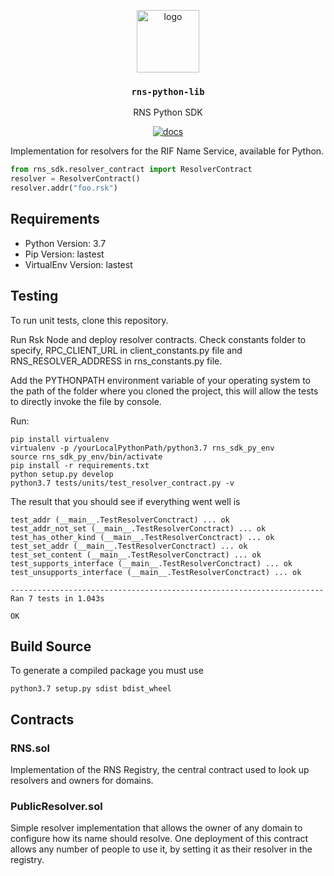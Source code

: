 <p align="middle">
    <img src="https://www.rifos.org/assets/img/logo.svg" alt="logo" height="100" >
</p>
<h3 align="middle"><code>rns-python-lib</code></h3>
<p align="middle">
    RNS Python SDK
</p>
<p align="middle">
    <a href="https://developers.rsk.co/rif/rns/libs/Python/">
      <img src="https://img.shields.io/badge/-docs-brightgreen" alt="docs" />
    </a>
</p>

Implementation for resolvers for the RIF Name Service, available for Python.

```py
from rns_sdk.resolver_contract import ResolverContract
resolver = ResolverContract()
resolver.addr("foo.rsk")
```

## Requirements

- Python Version: 3.7
- Pip Version: lastest
- VirtualEnv Version: lastest

## Testing

To run unit tests, clone this repository.

Run Rsk Node and deploy resolver contracts.
Check constants folder to specify, RPC_CLIENT_URL in client_constants.py file and RNS_RESOLVER_ADDRESS in
rns_constants.py file.

Add the PYTHONPATH environment variable of your operating system to the path of the folder where you cloned the project, this will allow the tests to directly invoke the file by console.

Run:

```
pip install virtualenv
virtualenv -p /yourLocalPythonPath/python3.7 rns_sdk_py_env
source rns_sdk_py_env/bin/activate
pip install -r requirements.txt
python setup.py develop
python3.7 tests/units/test_resolver_contract.py -v
```

The result that you should see if everything went well is

```
test_addr (__main__.TestResolverConctract) ... ok
test_addr_not_set (__main__.TestResolverConctract) ... ok
test_has_other_kind (__main__.TestResolverConctract) ... ok
test_set_addr (__main__.TestResolverConctract) ... ok
test_set_content (__main__.TestResolverConctract) ... ok
test_supports_interface (__main__.TestResolverConctract) ... ok
test_unsupports_interface (__main__.TestResolverConctract) ... ok

----------------------------------------------------------------------
Ran 7 tests in 1.043s

OK
```

## Build Source

To generate a compiled package you must use

```
python3.7 setup.py sdist bdist_wheel
```

## Contracts

### RNS.sol

Implementation of the RNS Registry, the central contract used to look up resolvers and owners for domains.

### PublicResolver.sol

Simple resolver implementation that allows the owner of any domain to configure how its name should resolve. One deployment of this contract allows any number of people to use it, by setting it as their resolver in the registry.
